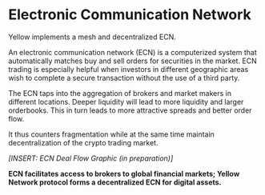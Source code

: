 # Electronic Communication Network

Yellow implements a mesh and decentralized ECN.

An electronic communication network (ECN) is a computerized system that automatically matches buy and sell orders for securities in the market. ECN trading is especially helpful when investors in different geographic areas wish to complete a secure transaction without the use of a third party.

The ECN taps into the aggregation of brokers and market makers in different locations. Deeper liquidity will lead to more liquidity and larger orderbooks. This in turn leads to more attractive spreads and better order flow.&#x20;

It thus counters fragmentation while at the same time maintain decentralization of the crypto trading market.&#x20;

_\[INSERT: ECN Deal Flow Graphic (in preparation)]_

**ECN facilitates access to brokers to global financial markets; Yellow Network protocol forms a decentralized ECN for digital assets.**
